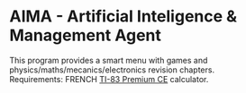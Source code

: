 # AIMA - Artificial Inteligence & Management Agent 
This program provides a smart menu with games and physics/maths/mecanics/electronics revision chapters.
<br/>Requirements: FRENCH <a href="https://education.ti.com/fr/france/products/calculatrices-graphiques/ti-83-premium-ce/tabs/overview">TI-83 Premium CE</a> calculator.
